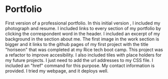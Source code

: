 # Portfolio
First version of a professional portfolio.
In this initial version , I included my photograph and resume.
I included links to every section of my portfolio by clicking the correspondent word in the header.
I included an excerpt of my background in the section about me.
The first image in the work section is bigger and it links to the github pages of my first project with the title "horiseon" that was completed at my Rice tech boot camp. This project was a refactor to improve accesibility.
I also included tiles with place holders for my future projects. I just need to add the url addresses to my CSS file. I included an "href" command for this purpose.
My contact information is provided.
I tried my webpage, and it deploys well.
